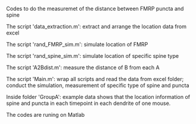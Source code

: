 Codes to do the measuremet of the distance between FMRP puncta and spine

The script 'data_extraction.m': extract and arrange the location data from excel

The script 'rand_FMRP_sim.m': simulate location of FMRP

The script 'rand_spine_sim.m': simulate location of specific spine type

The script 'A2Bdist.m': measure the distance of B from each A

The script 'Main.m': wrap all scripts and read the data from excel folder; conduct the simulation, measurement of specific type of spine and puncta

Inside folder 'GroupA': example data shows that the location information of spine and puncta in each timepoint in each dendrite of one mouse. 

The codes are runing on Matlab
